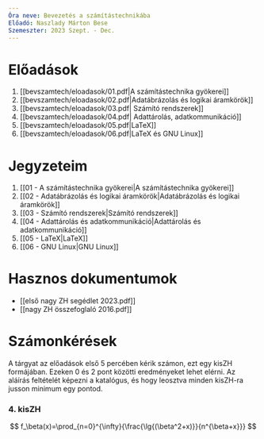 ```yaml
---
Óra neve: Bevezetés a számítástechnikába
Előadó: Naszlady Márton Bese
Szemeszter: 2023 Szept. - Dec.
---
```

# Előadások
1. [[bevszamtech/eloadasok/01.pdf|A számítástechnika gyökerei]]
2. [[bevszamtech/eloadasok/02.pdf|Adatábrázolás és logikai áramkörök]]
3. [[bevszamtech/eloadasok/03.pdf| Számító rendszerek]]
4. [[bevszamtech/eloadasok/04.pdf| Adattárolás, adatkommunikáció]]
5. [[bevszamtech/eloadasok/05.pdf|LaTeX]]
6. [[bevszamtech/eloadasok/06.pdf|LaTeX és GNU Linux]]
# Jegyzeteim
1. [[01 -  A számítástechnika gyökerei|A számítástechnika gyökerei]]
2. [[02 -  Adatábrázolás és logikai áramkörök|Adatábrázolás és logikai áramkörök]]
3. [[03 - Számító rendszerek|Számító rendszerek]]
4. [[04 - Adattárolás és adatkommunikáció|Adattárolás és adatkommunikáció]]
5. [[05 - LaTeX|LaTeX]]
6. [[06 - GNU Linux|GNU Linux]]
# Hasznos dokumentumok
- [[első nagy ZH segédlet 2023.pdf]]
- [[nagy ZH összefoglaló 2016.pdf]]
# Számonkérések
A tárgyat az előadások első 5 percében kérik számon, ezt egy kisZH formájában. Ezeken 0 és 2 pont közötti eredményeket lehet elérni. Az aláírás feltételét képezni a katalógus, és hogy leosztva minden kisZH-ra jusson minimum egy pontod.
### 4. kisZH
$$
f_\beta(x)=\prod_{n=0}^{\infty}{\frac{\lg{(\beta^2+x)}}{n^{\beta+x}}}
$$